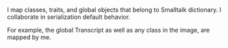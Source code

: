 I map classes, traits, and global objects that belong to Smalltalk dictionary. I collaborate in serialization default behavior. For example, the global Transcript as well as any class in the image, are mapped by me.